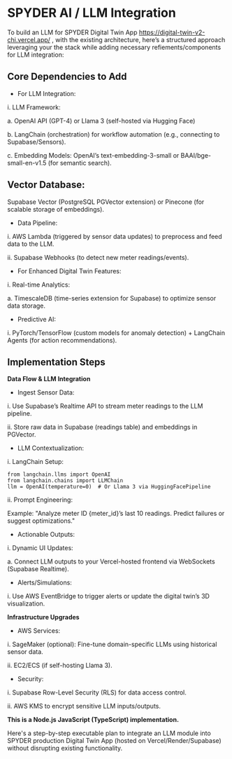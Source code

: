 # SPYDER AI / LLM Integration

To build an LLM for SPYDER  Digital Twin App  https://digital-twin-v2-chi.vercel.app/ , with the existing architecture, here’s a structured approach leveraging your the stack while adding necessary refiements/components for LLM integration:


## Core Dependencies to Add

- For LLM Integration:

i. LLM Framework:

a. OpenAI API (GPT-4) or Llama 3 (self-hosted via Hugging Face)

b. LangChain (orchestration) for workflow automation (e.g., connecting to Supabase/Sensors).

c. Embedding Models: OpenAI’s text-embedding-3-small or BAAI/bge-small-en-v1.5 (for semantic search).

## Vector Database:

Supabase Vector (PostgreSQL PGVector extension) or Pinecone (for scalable storage of embeddings).

- Data Pipeline:

i. AWS Lambda (triggered by sensor data updates) to preprocess and feed data to the LLM.

ii. Supabase Webhooks (to detect new meter readings/events).

- For Enhanced Digital Twin Features:

i. Real-time Analytics:

a. TimescaleDB (time-series extension for Supabase) to optimize sensor data storage.

- Predictive AI:

i. PyTorch/TensorFlow (custom models for anomaly detection) + LangChain Agents (for action recommendations).

## Implementation Steps

**Data Flow & LLM Integration**

- Ingest Sensor Data:

i. Use Supabase’s Realtime API to stream meter readings to the LLM pipeline.

ii. Store raw data in Supabase (readings table) and embeddings in PGVector.

- LLM Contextualization:

i. LangChain Setup:

```
from langchain.llms import OpenAI
from langchain.chains import LLMChain
llm = OpenAI(temperature=0)  # Or Llama 3 via HuggingFacePipeline
```

ii. Prompt Engineering:

Example: "Analyze meter ID {meter_id}’s last 10 readings. Predict failures or suggest optimizations."


- Actionable Outputs:

i. Dynamic UI Updates:

a. Connect LLM outputs to your Vercel-hosted frontend via WebSockets (Supabase Realtime).

- Alerts/Simulations:

i. Use AWS EventBridge to trigger alerts or update the digital twin’s 3D visualization.


**Infrastructure Upgrades**

- AWS Services:

i. SageMaker (optional): Fine-tune domain-specific LLMs using historical sensor data.

ii. EC2/ECS (if self-hosting Llama 3).

- Security:

i. Supabase Row-Level Security (RLS) for data access control.

ii. AWS KMS to encrypt sensitive LLM inputs/outputs.








**This is a Node.js JavaScript (TypeScript) implementation.**

Here's a step-by-step executable plan to integrate an LLM module into SPYDER production Digital Twin App (hosted on Vercel/Render/Supabase) without disrupting existing functionality. 
